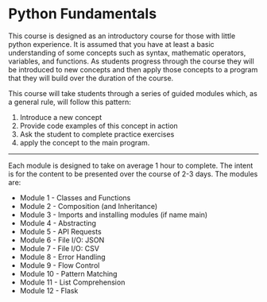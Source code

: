 # Python Fundamentals
This course is designed as an introductory course for those with little python experience. It is assumed that you have at least a basic understanding
of some concepts such as syntax, mathematic operators, variables, and functions. As students progress through the course they will be
introduced to new concepts and then apply those concepts to a program that they will build over the duration of the course.

This course will take students through a series of guided modules which, as a general rule, will follow this pattern:
1. Introduce a new concept
2. Provide code examples of this concept in action
3. Ask the student to complete practice exercises
4. apply the concept to the main program.
---
Each module is designed to take on average 1 hour to complete. The intent is for the content to be presented over the course of 2-3 days. The modules are:

* Module 1 - Classes and Functions
* Module 2 - Composition (and Inheritance)
* Module 3 - Imports and installing modules (if name main)
* Module 4 - Abstracting
* Module 5 - API Requests
* Module 6 - File I/O: JSON
* Module 7 - File I/O: CSV
* Module 8 - Error Handling
* Module 9 - Flow Control
* Module 10 - Pattern Matching
* Module 11 - List Comprehension
* Module 12 - Flask